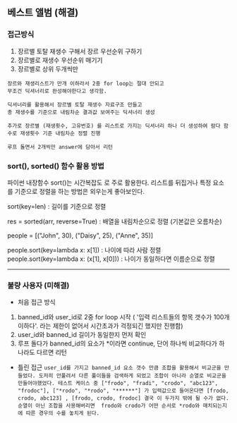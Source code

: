 

## 베스트 앨범 (해결)

### 접근방식
1. 장르별 토탈 재생수 구해서 장르 우선순위 구하기
2. 장르별로 재생수 우선순위 매기기
3. 장르별로 상위 두개씩만 

```
장르와 재생리스트가 만개 이하라서 2중 for loop는 절대 안되고
무조건 딕셔너리로 완성해야한다고 생각함.

딕셔너리를 활용해서 장르별 토탈 재생수 자료구조 만들고
총 재생수를 기준으로 내림차순 결과값 보여주는 딕셔너리 생성

추가로 장르별 (재생횟수, 고유번호) 를 리스트로 가지는 딕셔너리 하나 더 생성하여 람다 함수로 재생횟수 기준 내림차순 정렬 진행

루프 돌면서 2개씩만 answer에 담아서 리턴
```

### sort(), sorted() 함수 활용 방법

파이썬 내장함수 sort()는 시간복잡도 로 주로 활용한다.
리스트를 뒤집거나 특정 요소를 기준으로 정렬을 하는 방법은 외우는게 좋아보인다.

sort(key=len) : 길이를 기준으로 정렬

res = sorted(arr, reverse=True) : 배열을 내림차순으로 정렬 (기본값은 오름차순)

people = [("John", 30), ("Daisy", 25), ("Anne", 35)]

people.sort(key=lambda x: x[1]) :  나이에 따라 사람 정렬
people.sort(key=lambda x: (x[1], x[0])) : 나이가 동일하다면 이름순으로 정렬


-----------

### 불량 사용자 (미해결)
- 처음 접근 방식
1. banned_id와 user_id로 2중 for loop 시작  ( '입력 리스트들의 항목 갯수가 100개 이하다'. 라는 제한이 없어서 시간초과가 걱정되긴 했지만 진행함)
2. user_id와 banned_id 길이가 동일한지 먼저 확인
3. 루프 돌다가 banned_id의 요소가 *이라면 continue, 단어 하나씩 비교하다가 하나라도 다르면 리턴

- 틀린 접근
``` user_id를 가지고 banned_id 요소 갯수 만큼 조합을 활용해서 비교군을 만들었다. 도저히 안풀려서 다른 풀이들을 검색하게 되었고 조합이 아니라 순열로 비교군을 만들어야했었다. 테스트 케이스 중 ["frodo", "fradi", "crodo", "abc123", "frodoc"], ["*rodo", "*rodo", "******"] 가 입력값으로 들어온다면 [frodo, crodo, abc123] , [frodo, crodo, frodoc] 결국 이 두가지 밖에 될 수가 없다. 순열이 아닌 조합을 사용해버리면  frodo와 crodo가 어떤 순서로 *rodo와 매치되는지에 따른 경우의 수를 놓치게 된다. ```
